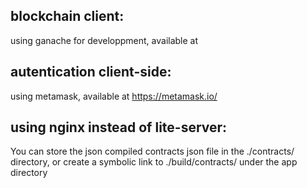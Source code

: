 blockchain client:
------------------
using ganache for developpment, available at 


autentication client-side:
--------------------------

using metamask, available at https://metamask.io/

using nginx instead of lite-server:
-----------------------------------

You can store the json compiled contracts json file in the ./contracts/ directory, or create a symbolic link to ./build/contracts/ under the app directory
